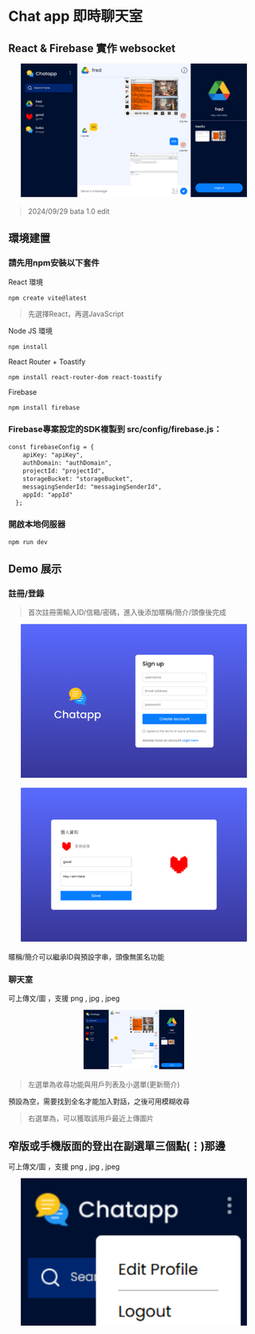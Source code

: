 # Chat app 即時聊天室

## React & Firebase 實作 websocket

<div style="display: flex; justify-content: center; margin-bottom: 20px;">
  <img src="/sample.png" alt="GitHub 簡介" style="width: 90%;">
</div>

> 2024/09/29 bata 1.0 edit

## 環境建置

### 請先用npm安裝以下套件

React 環境
```
npm create vite@latest 
```
> 先選擇React，再選JavaScript

Node JS 環境
```
npm install
```


React Router + Toastify  
```
npm install react-router-dom react-toastify
```


Firebase
```
npm install firebase
```


### Firebase專案設定的SDK複製到 src/config/firebase.js：
```
const firebaseConfig = {    
    apiKey: "apiKey",
    authDomain: "authDomain",
    projectId: "projectId",
    storageBucket: "storageBucket",
    messagingSenderId: "messagingSenderId",
    appId: "appId"
  };
```
### 開啟本地伺服器
```
npm run dev
```

## Demo 展示

### 註冊/登錄
> 首次註冊需輸入ID/信箱/密碼，進入後添加暱稱/簡介/頭像後完成

<div style="display: flex; justify-content: center; margin-bottom: 20px;">
  <img src="/Demo/ChatLogin.png" alt="登錄" style="width: 90%;">
</div>

<div style="display: flex; justify-content: center; margin-bottom: 20px;">
  <img src="/Demo/Profile.png" alt="個人簡介" style="width: 90%;">
</div>

暱稱/簡介可以繼承ID與預設字串，頭像無匿名功能

### 聊天室
可上傳文/圖 ，支援 png , jpg , jpeg
<div style="display: flex; justify-content: center; margin-bottom: 20px;">
  <img src="/sample.png" alt="聊天室" style="width: 40%;">
</div>

> 左選單為收尋功能與用戶列表及小選單(更新簡介)

預設為空，需要找到全名才能加入對話，之後可用模糊收尋

> 右選單為，可以獲取該用戶最近上傳圖片


## 窄版或手機版面的登出在副選單三個點(⋮)那邊

可上傳文/圖 ，支援 png , jpg , jpeg
<div style="display: flex; justify-content: center; margin-bottom: 20px;">
  <img src="/Demo/logout.png" alt="登出" style="width: 90%;">
</div>

